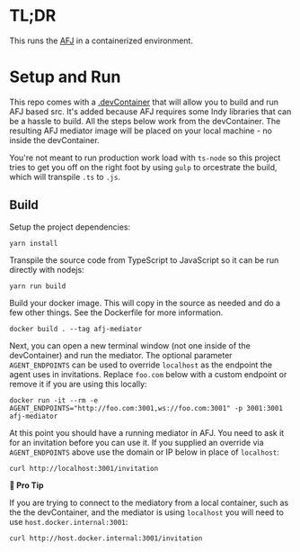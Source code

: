 # TL;DR

This runs the [AFJ](https://github.com/hyperledger/aries-framework-javascript) in a containerized environment.

# Setup and Run

This repo comes with a [.devContainer](../.devcontainer) that will allow you to build and run AFJ based src. It's added because AFJ requires some Indy libraries that can be a hassle to build. All the steps below work from the devContainer. The resulting AFJ mediator image will be placed on your local machine - no inside the devContainer.

You're not meant to run production work load with `ts-node` so this project tries to get you off on the right foot by using `gulp` to orcestrate the build, which will transpile `.ts` to `.js`.

## Build

Setup the project dependencies:

```console
yarn install
```

Transpile the source code from TypeScript to JavaScript so it can be run directly with nodejs:

```console
yarn run build
```

Build your docker image. This will copy in the source as needed and do a few other things. See the Dockerfile for more information.

```console
docker build . --tag afj-mediator
```

Next, you can open a new terminal window (not one inside of the devContainer) and run the mediator. The optional parameter `AGENT_ENDPOINTS` can be used to override `localhost` as the endpoint the agent uses in invitations. Replace `foo.com` below with a custom endpoint or remove it if you are using this locally:

```console
docker run -it --rm -e AGENT_ENDPOINTS="http://foo.com:3001,ws://foo.com:3001" -p 3001:3001 afj-mediator
```

At this point you should have a running mediator in AFJ. You need to ask it for an invitation before you can use it. If you supplied an override via `AGENT_ENDPOINTS` above use the domain or IP below in place of `localhost`:

```console
curl http://localhost:3001/invitation
```

**🧐 Pro Tip**

If you are trying to connect to the mediatory from a local container, such as the the devContainer, and the mediator is using `localhost` you will need to use `host.docker.internal:3001`:

```console
curl http://host.docker.internal:3001/invitation
```
